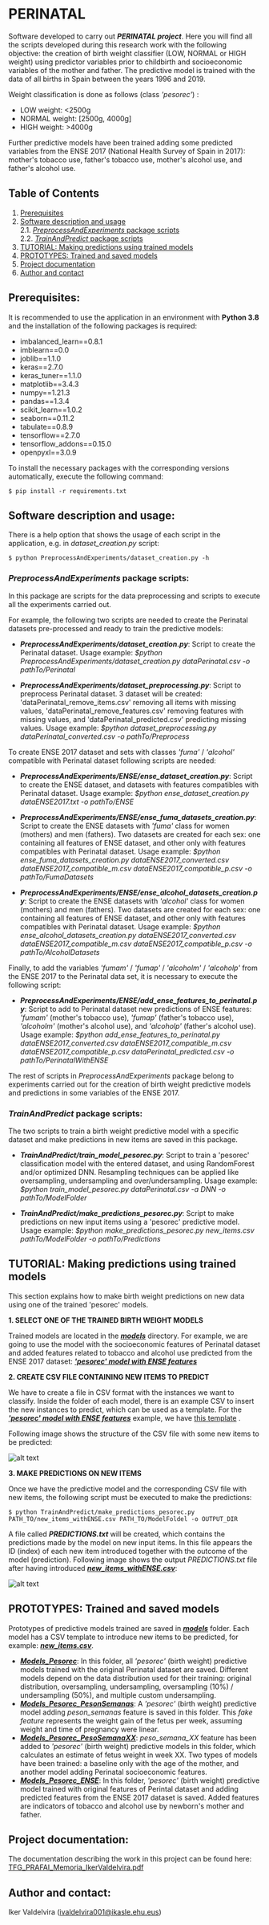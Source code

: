 # PERINATAL

Software developed to carry out ***PERINATAL project***. Here you will find all the scripts developed during this research work with the following objective: the creation of birth weight classifier (LOW, NORMAL or HIGH weight) using predictor variables prior to childbirth and socioeconomic variables of the mother and father. The predictive model is trained with the data of all births in Spain between the years 1996 and 2019.

Weight classification is done as follows (class *'pesorec'*) :
* LOW weight: <2500g
* NORMAL weight: \[2500g, 4000g\]
* HIGH weight: >4000g

Further predictive models have been trained adding some predicted variables from the ENSE 2017 (National Health Survey of Spain in 2017): mother's tobacco use, father's tobacco use, mother's alcohol use, and father's alcohol use.

## Table of Contents
1. [Prerequisites](#prerequisites)
2. [Software description and usage](#software-description-and-usage)
<br />2.1. [*PreprocessAndExperiments* package scripts](#preprocessandexperiments-package-scripts)
<br />2.2. [*TrainAndPredict* package scripts](#trainandpredict-package-scripts)
3. [TUTORIAL: Making predictions using trained models](#tutorial-making-predictions-using-trained-models)
4. [PROTOTYPES: Trained and saved models](#prototypes-trained-and-saved-models)
5. [Project documentation](#project-documentation)
6. [Author and contact](#author-and-contact)

## Prerequisites:

It is recommended to use the application in an environment with **Python 3.8** and the installation of the following packages is required:

* imbalanced_learn==0.8.1
* imblearn==0.0
* joblib==1.1.0
* keras==2.7.0
* keras_tuner==1.1.0
* matplotlib==3.4.3
* numpy==1.21.3
* pandas==1.3.4
* scikit_learn==1.0.2
* seaborn==0.11.2
* tabulate==0.8.9
* tensorflow==2.7.0
* tensorflow_addons==0.15.0
* openpyxl==3.0.9

To install the necessary packages with the corresponding versions automatically, execute the following command:

```
$ pip install -r requirements.txt
```

## Software description and usage:

There is a help option that shows the usage of each script in the application, e.g. in *dataset_creation.py* script:

```
$ python PreprocessAndExperiments/dataset_creation.py -h
```
  
### *PreprocessAndExperiments* package scripts:
In this package are scripts for the data preprocessing and scripts to execute all the experiments carried out.

For example, the following two scripts are needed to create the Perinatal datasets pre-processed and ready to train the predictive models:

* ***PreprocessAndExperiments/dataset_creation.py***: Script to create the Perinatal dataset. Usage example: *$python PreprocessAndExperiments/dataset_creation.py dataPerinatal.csv -o pathTo/Perinatal*

* ***PreprocessAndExperiments/dataset_preprocessing.py***: Script to preprocess Perinatal dataset. 3 dataset will be created: 'dataPerinatal_remove_items.csv' removing all items with missing values, 'dataPerinatal_remove_features.csv' removing features with missing values, and 'dataPerinatal_predicted.csv' predicting missing values. Usage example: *$python dataset_preprocessing.py dataPerinatal_converted.csv -o pathTo/Preprocess*


To create ENSE 2017 dataset and sets with classes *'fuma'* / *'alcohol'* compatible with Perinatal dataset following scripts are needed:

* ***PreprocessAndExperiments/ENSE/ense_dataset_creation.py***: Script to create the ENSE dataset, and datasets with features compatibles with Perinatal dataset. Usage example: *$python ense_dataset_creation.py dataENSE2017.txt -o pathTo/ENSE*

* ***PreprocessAndExperiments/ENSE/ense_fuma_datasets_creation.py***: Script to create the ENSE datasets with *'fuma'* class for women (mothers) and men (fathers). Two datasets are created for each sex: one containing all features of ENSE dataset, and other only with features compatibles with Perinatal dataset. Usage example: *$python ense_fuma_datasets_creation.py dataENSE2017_converted.csv dataENSE2017_compatible_m.csv dataENSE2017_compatible_p.csv -o pathTo/FumaDatasets*

* ***PreprocessAndExperiments/ENSE/ense_alcohol_datasets_creation.py***: Script to create the ENSE datasets with *'alcohol'* class for women (mothers) and men (fathers). Two datasets are created for each sex: one containing all features of ENSE dataset, and other only with features compatibles with Perinatal dataset. Usage example: *$python ense_alcohol_datasets_creation.py dataENSE2017_converted.csv dataENSE2017_compatible_m.csv dataENSE2017_compatible_p.csv -o pathTo/AlcoholDatasets*


Finally, to add the variables *'fumam'* / *'fumap'* / *'alcoholm'* / *'alcoholp'* from the ENSE 2017 to the Perinatal data set, it is necessary to execute the following script:

* ***PreprocessAndExperiments/ENSE/add_ense_features_to_perinatal.py***: Script to add to Perinatal dataset new predictions of ENSE features: *'fumam'* (mother's tobacco use), *'fumap'* (father's tobacco use), *'alcoholm'* (mother's alcohol use), and *'alcoholp'* (father's alcohol use). Usage example: *$python add_ense_features_to_perinatal.py dataENSE2017_converted.csv dataENSE2017_compatible_m.csv dataENSE2017_compatible_p.csv dataPerinatal_predicted.csv -o pathTo/PerinatalWithENSE*


The rest of scripts in *PreprocessAndExperiments* package belong to experiments carried out for the creation of birth weight predictive models and predictions in some variables of the ENSE 2017.


### *TrainAndPredict* package scripts:

The two scripts to train a birth weight predictive model with a specific dataset and make predictions in new items are saved in this package.

* ***TrainAndPredict/train_model_pesorec.py***: Script to train a 'pesorec' classification model with the entered dataset, and using RandomForest and/or optimized DNN. Resampling techniques can be applied like oversampling, undersampling and over/undersampling. Usage example: *$python train_model_pesorec.py dataPerinatal.csv -a DNN -o pathTo/ModelFolder*

* ***TrainAndPredict/make_predictions_pesorec.py***: Script to make predictions on new input items using a 'pesorec' predictive model. Usage example: *$python make_predictions_pesorec.py new_items.csv pathTo/ModelFolder -o pathTo/Predictions*


## TUTORIAL: Making predictions using trained models

This section explains how to make birth weight predictions on new data using one of the trained 'pesorec' models.

**1. SELECT ONE OF THE TRAINED BIRTH WEIGHT MODELS**

Trained models are located in the [***models***](https://github.com/IkerValdelvira/Perinatal/blob/master/models/) directory. For example, we are going to use the model with the socioeconomic features of Perinatal dataset and added features related to tobacco and alcohol use predicted from the ENSE 2017 dataset: [***'pesorec' model with ENSE features***](https://github.com/IkerValdelvira/Perinatal/blob/master/models/Models_Pesorec_ENSE/Model)


**2. CREATE CSV FILE CONTAINING NEW ITEMS TO PREDICT**

We have to create a file in CSV format with the instances we want to classify. Inside the folder of each model, there is an example CSV to insert the new instances to predict, which can be used as a template. For the [***'pesorec' model with ENSE features***](https://github.com/IkerValdelvira/Perinatal/blob/master/models/Models_Pesorec_ENSE/Model) example, we have [this template](https://github.com/IkerValdelvira/Perinatal/blob/master/models/Models_Pesorec_ENSE/new_items_withENSE.csv) .

Following image shows the structure of the CSV file with some new items to be predicted:

![alt text](https://github.com/IkerValdelvira/Perinatal/blob/master/example_images/new_items_example.png?raw=true)

**3. MAKE PREDICTIONS ON NEW ITEMS**

Once we have the predictive model and the corresponding CSV file with new items, the following script must be executed to make the predictions:
```
$ python TrainAndPredict/make_predictions_pesorec.py PATH_TO/new_items_withENSE.csv PATH_TO/ModelFoldel -o OUTPUT_DIR
```

A file called ***PREDICTIONS.txt*** will be created, which contains the predictions made by the model on new input items. In this file appears the ID (index) of each new item introduced together with the outcome of the model (prediction). Following image shows the output *PREDICTIONS.txt* file after having introduced [***new_items_withENSE.csv***](https://github.com/IkerValdelvira/Perinatal/blob/master/models/Models_Pesorec_ENSE/new_items_withENSE.csv):

![alt text](https://github.com/IkerValdelvira/Perinatal/blob/master/example_images/predictions_example.png?raw=true)


## PROTOTYPES: Trained and saved models

Prototypes of predictive models trained are saved in [***models***](https://github.com/IkerValdelvira/Perinatal/blob/master/models/) folder. Each model has a CSV template to introduce new items to be predicted, for example: [***new_items.csv***](https://github.com/IkerValdelvira/Perinatal/blob/master/models/Models_Pesorec/Models_OriginalDistribution/new_items.csv).

* [***Models_Pesorec***](https://github.com/IkerValdelvira/Perinatal/blob/master/models/Models_Pesorec): In this folder, all *'pesorec'* (birth weight) predictive models trained with the original Perinatal dataset are saved. Different models depend on the data distribution used for their training: original distribution, oversampling, undersampling, oversampling (10%) / undersampling (50%), and multiple custom undersampling.
* [***Models_Pesorec_PesonSemanas***](https://github.com/IkerValdelvira/Perinatal/blob/master/models/Models_Pesorec_PesonSemanas): A *'pesorec'* (birth weight) predictive model adding *peson_semanas* feature is saved in this folder. This *fake feature* represents the weight gain of the fetus per week, assuming weight and time of pregnancy were linear.
* [***Models_Pesorec_PesoSemanaXX***](https://github.com/IkerValdelvira/Perinatal/blob/master/models/Models_Pesorec_PesoSemanaXX): *peso_semana_XX* feature has been added to *'pesorec'* (birth weight) predictive models in this folder, which calculates an estimate of fetus weight in week XX. Two types of models have been trained: a baseline only with the age of the mother, and another model adding Perinatal socioeconomic features.
* [***Models_Pesorec_ENSE***](https://github.com/IkerValdelvira/Perinatal/blob/master/models/Models_Pesorec_ENSE): In this folder, *'pesorec'* (birth weight) predictive model trained with original features of Perintal dataset and adding predicted features from the ENSE 2017 dataset is saved. Added features are indicators of tobacco and alcohol use by newborn's mother and father.


## Project documentation:

The documentation describing the work in this project can be found here: [TFG_PRAFAI_Memoria_IkerValdelvira.pdf](https://github.com/IkerValdelvira/Perinatal/blob/master/documentation/Documentacion_Perinatal_IkerValdelvira.pdf)


## Author and contact:

Iker Valdelvira ([ivaldelvira001@ikasle.ehu.eus](mailto:ivaldelvira001@ikasle.ehu.eus))
